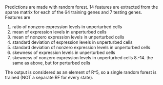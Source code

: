 Predictions are made with random forest. 14 features are extracted from the sparse matrix for each of the 64 training genes and 7 testing genes. Features are
1. ratio of nonzero expression levels in unperturbed cells
2. mean of expression levels in unperturbed cells
3. mean of nonzero expression levels in unperturbed cells
4. standard deviation of expression levels in unperturbed cells
5. standard deviation of nonzero expression levels in unperturbed cells
6. skewness of expression levels in unperturbed cells
7. skewness of nonzero expression levels in unperturbed cells
8.-14. the same as above, but for perturbed cells

The output is considered as an element of R^5, so a single random forest is trained (NOT a separate RF for every state). 
